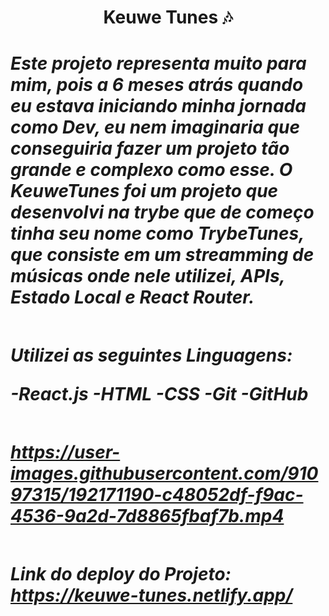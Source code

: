 <h1 align='center' > Keuwe Tunes 🎶
<h1/>

 <div>
 
<h5>
Este projeto representa muito para mim, pois a 6 meses atrás quando eu estava iniciando minha jornada como Dev, eu nem imaginaria que conseguiria fazer um projeto tão grande e complexo como esse.
O KeuweTunes foi um projeto que desenvolvi na trybe que de começo tinha seu nome como TrybeTunes, que consiste em um streamming de músicas onde nele utilizei, APIs, Estado Local e React Router.
<h5/>

<div/>

##

Utilizei as seguintes Linguagens:

-React.js
-HTML
-CSS
-Git
-GitHub
 
## 

https://user-images.githubusercontent.com/91097315/192171190-c48052df-f9ac-4536-9a2d-7d8865fbaf7b.mp4

## 

Link do deploy do Projeto: https://keuwe-tunes.netlify.app/
